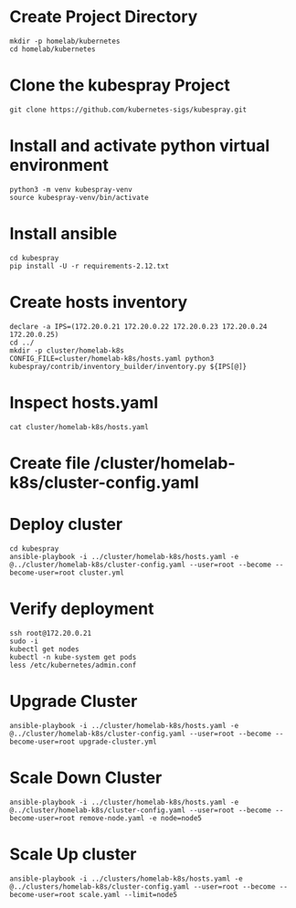 # Create Project Directory
```
mkdir -p homelab/kubernetes
cd homelab/kubernetes
```


# Clone the kubespray Project
```
git clone https://github.com/kubernetes-sigs/kubespray.git
```


# Install and activate python virtual environment
```
python3 -m venv kubespray-venv
source kubespray-venv/bin/activate
```

# Install ansible 
```
cd kubespray
pip install -U -r requirements-2.12.txt
```

# Create hosts inventory
```
declare -a IPS=(172.20.0.21 172.20.0.22 172.20.0.23 172.20.0.24 172.20.0.25)
cd ../ 
mkdir -p cluster/homelab-k8s
CONFIG_FILE=cluster/homelab-k8s/hosts.yaml python3 kubespray/contrib/inventory_builder/inventory.py ${IPS[@]}
```

# Inspect hosts.yaml
```
cat cluster/homelab-k8s/hosts.yaml
```

# Create file /cluster/homelab-k8s/cluster-config.yaml

# Deploy cluster
```
cd kubespray
ansible-playbook -i ../cluster/homelab-k8s/hosts.yaml -e @../cluster/homelab-k8s/cluster-config.yaml --user=root --become --become-user=root cluster.yml
```

# Verify deployment
```
ssh root@172.20.0.21
sudo -i 
kubectl get nodes
kubectl -n kube-system get pods
less /etc/kubernetes/admin.conf 
```

# Upgrade Cluster
```
ansible-playbook -i ../cluster/homelab-k8s/hosts.yaml -e @../cluster/homelab-k8s/cluster-config.yaml --user=root --become --become-user=root upgrade-cluster.yml
```

# Scale Down Cluster
```
ansible-playbook -i ../cluster/homelab-k8s/hosts.yaml -e @../cluster/homelab-k8s/cluster-config.yaml --user=root --become --become-user=root remove-node.yaml -e node=node5
```


# Scale Up cluster
```
ansible-playbook -i ../clusters/homelab-k8s/hosts.yaml -e @../clusters/homelab-k8s/cluster-config.yaml --user=root --become --become-user=root scale.yaml --limit=node5
```

